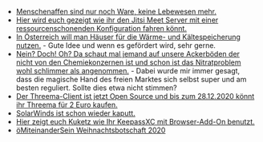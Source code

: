 * [Menschenaffen sind nur noch Ware, keine Lebewesen mehr.](https://netzfrauen.org/2020/12/20/wildlife/)
* [Hier wird euch gezeigt wie ihr den Jitsi Meet Server mit einer ressourcenschonenden Konfiguration fahren könnt.](https://scheible.it/jitsi-meet-ressourcensparend/)
* [In Österreich will man Häuser für die Wärme- und Kältespeicherung nutzen.](https://www.sonnenseite.com/de/energie/gebaeude-werden-speicher-fuer-waerme-aus-erneuerbarer-energie/) - Gute Idee und wenn es gefördert wird, sehr gerne.
* [Nein? Doch! Oh? Da schaut mal jemand auf unsere Ackerböden der nicht von den Chemiekonzernen ist und schon ist das Nitratproblem wohl schlimmer als angenommen.](https://www.sonnenseite.com/de/wissenschaft/europa-nitratprobleme-mehr-als-bislang-angenommen/) - Dabei wurde mir immer gesagt, dass die magische Hand des freien Marktes sich selbst super und am besten reguliert. Sollte dies etwa nicht stimmen?
* [Der Threema-Client ist jetzt Open Source und bis zum 28.12.2020 könnt ihr Threema für 2 Euro kaufen.](https://www.kuketz-blog.de/messenger-threema-client-nun-open-source/)
* [SolarWinds ist schon wieder kaputt.](https://www.bleepingcomputer.com/news/security/new-supernova-backdoor-found-in-solarwinds-cyberattack-analysis/)
* [Hier zeigt euch Kuketz wie Ihr KeepassXC mit Browser-Add-On benutzt.](https://www.kuketz-blog.de/keepassxc-auto-type-und-browser-add-on-im-alltag-nutzen-passwoerter-teil1/)
* [öMiteinanderSein Weihnachtsbotschaft 2020](https://www.youtube.com/watch?v=GvSn0L6gOI8)
